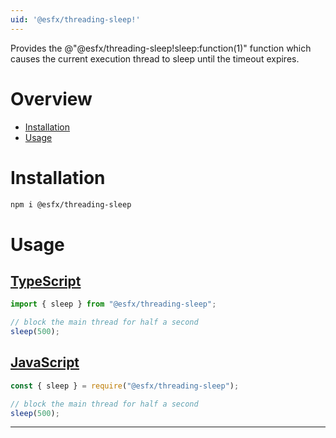 ```yaml
---
uid: '@esfx/threading-sleep!'
---
```


Provides the @"@esfx/threading-sleep!sleep:function(1)" function which causes the current execution thread to sleep until the timeout expires.

# Overview

* [Installation](#installation)
* [Usage](#usage)

# Installation

```sh
npm i @esfx/threading-sleep
```

# Usage

## [TypeScript](#tab/ts)
```ts
import { sleep } from "@esfx/threading-sleep";

// block the main thread for half a second
sleep(500);
```

## [JavaScript](#tab/js)
```js
const { sleep } = require("@esfx/threading-sleep");

// block the main thread for half a second
sleep(500);
```

***
